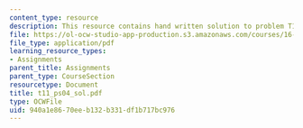 ```yaml
---
content_type: resource
description: This resource contains hand written solution to problem T11.
file: https://ol-ocw-studio-app-production.s3.amazonaws.com/courses/16-01-unified-engineering-i-ii-iii-iv-fall-2005-spring-2006/940a1e8670eeb132b331df1b717bc976_t11_ps04_sol.pdf
file_type: application/pdf
learning_resource_types:
- Assignments
parent_title: Assignments
parent_type: CourseSection
resourcetype: Document
title: t11_ps04_sol.pdf
type: OCWFile
uid: 940a1e86-70ee-b132-b331-df1b717bc976
---
```

